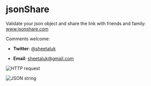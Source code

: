 jsonShare
=========

Validate your json object and share the link with friends and family:<br />
www.jsonshare.com

Comments welcome:
* **Twitter**:
[@sheetaluk](https://twitter.com/sheetaluk)

* **Email**:
sheetaluk@gmail.com

![HTTP request](http://cl.ly/image/0I3W3C2K0b0t/Screen%20Shot%202014-02-03%20at%2010.11.42%20PM.png)


![JSON string](http://cl.ly/image/3c2D2h033y1Z/Screen%20Shot%202014-02-03%20at%2010.12.11%20PM.png)
